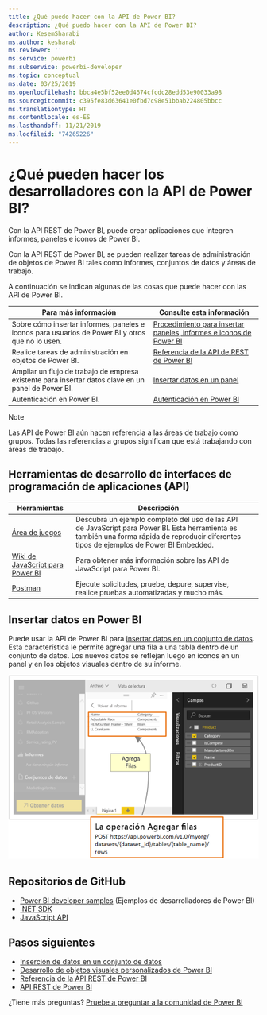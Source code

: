 ```yaml
---
title: ¿Qué puedo hacer con la API de Power BI?
description: ¿Qué puedo hacer con la API de Power BI?
author: KesemSharabi
ms.author: kesharab
ms.reviewer: ''
ms.service: powerbi
ms.subservice: powerbi-developer
ms.topic: conceptual
ms.date: 03/25/2019
ms.openlocfilehash: bbca4e5bf52ee0d4674cfcdc28edd53e90033a98
ms.sourcegitcommit: c395fe83d63641e0fbd7c98e51bbab224805bbcc
ms.translationtype: HT
ms.contentlocale: es-ES
ms.lasthandoff: 11/21/2019
ms.locfileid: "74265226"
---
```

# <a name="what-can-developers-do-with-the-power-bi-api"></a>¿Qué pueden hacer los desarrolladores con la API de Power BI?

Con la API REST de Power BI, puede crear aplicaciones que integren informes, paneles e iconos de Power BI.

Con la API REST de Power BI, se pueden realizar tareas de administración de objetos de Power BI tales como informes, conjuntos de datos y áreas de trabajo.

A continuación se indican algunas de las cosas que puede hacer con las API de Power BI.

| **Para más información** | **Consulte esta información** |
|----------------------------------------------------------------------------------|------------------------------------------------------------------------------------|
| Sobre cómo insertar informes, paneles e iconos para usuarios de Power BI y otros que no lo usen. | [Procedimiento para insertar paneles, informes e iconos de Power BI](embedding-content.md) |
| Realice tareas de administración en objetos de Power BI. | [Referencia de la API de REST de Power BI](https://docs.microsoft.com/rest/api/power-bi/) |
| Ampliar un flujo de trabajo de empresa existente para insertar datos clave en un panel de Power BI. | [Insertar datos en un panel](walkthrough-push-data.md) |
| Autenticación en Power BI. | [Autenticación en Power BI](get-azuread-access-token.md) |

> [!NOTE]
> Las API de Power BI aún hacen referencia a las áreas de trabajo como grupos. Todas las referencias a grupos significan que está trabajando con áreas de trabajo.

## <a name="api-developer-tools"></a>Herramientas de desarrollo de interfaces de programación de aplicaciones (API)

| Herramientas | Descripción |  |  |
|-------------------------|---------------------------------------------------------------------------------------------------------------------------------------------------|---|---|
| [Área de juegos](https://microsoft.github.io/PowerBI-JavaScript/demo) | Descubra un ejemplo completo del uso de las API de JavaScript para Power BI. Esta herramienta es también una forma rápida de reproducir diferentes tipos de ejemplos de Power BI Embedded. |  |  |
| [Wiki de JavaScript para Power BI](https://github.com/Microsoft/powerbi-javascript/wiki) | Para obtener más información sobre las API de JavaScript para Power BI. |  |  |
| [Postman](https://www.getpostman.com/) | Ejecute solicitudes, pruebe, depure, supervise, realice pruebas automatizadas y mucho más. |

## <a name="push-data-into-power-bi"></a>Insertar datos en Power BI

Puede usar la API de Power BI para [insertar datos en un conjunto de datos](walkthrough-push-data.md). Esta característica le permite agregar una fila a una tabla dentro de un conjunto de datos. Los nuevos datos se reflejan luego en iconos en un panel y en los objetos visuales dentro de su informe.

![Ejemplo de inserción de datos](media/what-can-you-do/powerbi-push-data.png)

## <a name="github-repositories"></a>Repositorios de GitHub

* [Power BI developer samples](https://github.com/Microsoft/PowerBI-Developer-Samples) (Ejemplos de desarrolladores de Power BI)
* [.NET SDK](https://github.com/Microsoft/PowerBI-CSharp)
* [JavaScript API](https://github.com/Microsoft/PowerBI-JavaScript)

## <a name="next-steps"></a>Pasos siguientes

* [Inserción de datos en un conjunto de datos](walkthrough-push-data.md)
* [Desarrollo de objetos visuales personalizados de Power BI](visuals/custom-visual-develop-tutorial.md)
* [Referencia de la API REST de Power BI](rest-api-reference.md)
* [API REST de Power BI](https://docs.microsoft.com/rest/api/power-bi/)

¿Tiene más preguntas? [Pruebe a preguntar a la comunidad de Power BI](https://community.powerbi.com/)
